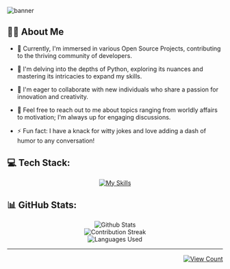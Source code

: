 ![banner](ctrl+code+create.gif)

## 🤘🏻 About Me

- 🔭 Currently, I'm immersed in various Open Source Projects, contributing to the thriving community of developers.

- 🌱 I'm delving into the depths of Python, exploring its nuances and mastering its intricacies to expand my skills.

- 👯 I'm eager to collaborate with new individuals who share a passion for innovation and creativity.

- 💬 Feel free to reach out to me about topics ranging from worldly affairs to motivation; I'm always up for engaging discussions.

- ⚡ Fun fact: I have a knack for witty jokes and love adding a dash of humor to any conversation!



## 💻 Tech Stack:

<div align="center">
  
[![My Skills](https://skillicons.dev/icons?i=python,css,html,md,git,github,pycharm&theme=dark)](https://skillicons.dev)

</div>

## 📊 GitHub Stats:

<div align="center">
  
![Github Stats](https://github-readme-stats.vercel.app/api?username=YuheshPandian&theme=tokyonight&hide_border=false&include_all_commits=true&count_private=true)<br/>
![Contribution Streak](https://github-readme-streak-stats.herokuapp.com/?user=YuheshPandian&theme=tokyonight&hide_border=false)<br/>
![Languages Used](https://github-readme-stats.vercel.app/api/top-langs/?username=YuheshPandian&theme=tokyonight&hide_border=false&include_all_commits=true&count_private=true&layout=compact)

</div>

<hr>

<div align="right">
  
[![View Count](https://visitcount.itsvg.in/api?id=YuheshPandian&icon=0&color=6)](https://visitcount.itsvg.in)

</div>

